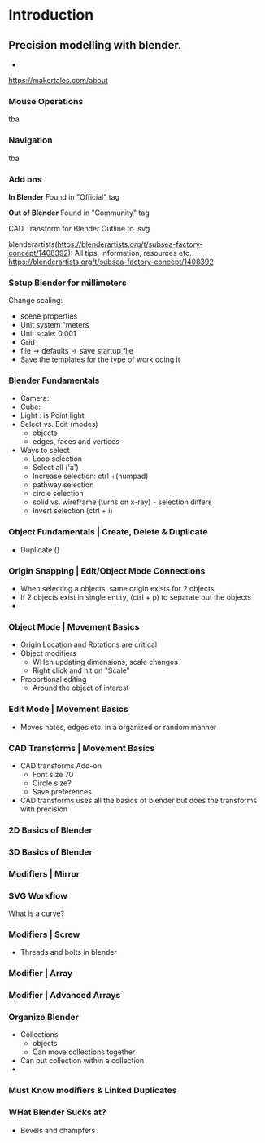 # Introduction

Precision modelling with blender.
- 
- 

https://makertales.com/about

### Mouse Operations

tba

### Navigation

tba

###  Add ons

**In Blender**
Found in "Official" tag

**Out of Blender**
Found in "Community" tag

CAD Transform for Blender
Outline to .svg

blenderartists(https://blenderartists.org/t/subsea-factory-concept/1408392): All tips, information, resources etc.
https://blenderartists.org/t/subsea-factory-concept/1408392

### Setup Blender for millimeters

Change scaling:
- scene properties
- Unit system "meters
- Unit scale:  0.001
- Grid
- file -> defaults -> save startup file
- Save the templates for the type of work doing it

### Blender Fundamentals

- Camera:
- Cube:
- Light : is Point light
- Select vs. Edit (modes)
    - objects
    - edges, faces and vertices
- Ways to select
    - Loop selection
    - Select all ('a')
    - Increase selection: ctrl +(numpad)
    - pathway selection
    - circle selection
    - solid vs. wireframe (turns on x-ray) - selection differs
    - Invert selection (ctrl + i)


### Object Fundamentals | Create, Delete & Duplicate

- Duplicate ()

### Origin Snapping | Edit/Object Mode Connections

- When selecting a objects, same origin exists for 2 objects
- If 2 objects exist in single entity, (ctrl + p) to separate out the objects
- 

### Object Mode | Movement Basics

- Origin Location and Rotations are critical
- Object modifiers
    - WHen updating dimensions, scale changes
    - Right click and hit on "Scale"
- Proportional editing
    - Around the object of interest

### Edit Mode | Movement Basics

- Moves notes, edges etc. in a organized or random manner


### CAD Transforms | Movement Basics

- CAD transforms Add-on
    - Font size 70
    - Circle size?
    - Save preferences
- CAD transforms uses all the basics of blender but does the transforms with precision

### 2D Basics of Blender


### 3D Basics of Blender


### Modifiers | Mirror


### SVG Workflow

What is a curve?



### Modifiers | Screw

- Threads and bolts in blender

### Modifier | Array

### Modifier | Advanced Arrays

### Organize Blender

- Collections
    - objects
    - Can move collections together
- Can put collection within a collection
- 

### Must Know modifiers & Linked Duplicates


### WHat Blender Sucks at?

- Bevels and champfers


